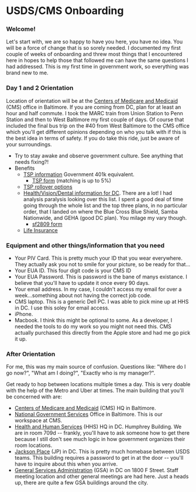 # USDS/CMS Onboarding

### Welcome!
Let's start with, we are so happy to have you here, you have no idea.  You will be a force of change that is so sorely needed.  I documented my first couple of weeks of onboarding and threw most things that I encountered here in hopes to help those that followed me can have the same questions I had addressed.  This is my first time in government work, so everything was brand new to me.

### Day 1 and 2 Orientation
Location of orientation will be at the [Centers of Medicare and Medicaid] (CMS) office in Baltimore.  If you are coming from DC, plan for at least an hour and half commute.  I took the MARC train from Union Station to Penn Station and then to West Baltimore my first couple of days.  Of course that included the final bus trip on the #40 from West Baltimore to the CMS office which you'll get different opinions depending on who you talk with if this is the best idea in terms of safety.  If you do take this ride, just be aware of your surroundings.

  - Try to stay awake and observe government culture.  See anything that needs fixing?!
  - Benefits  
    - [TSP information] Government 401k equivalent.
        - [TSP form] (matching is up to 5%)
    - [TSP rollover options]
    - [Health/Vision/Dental information for DC]. There are a lot!  I had analysis paralysis looking over this list.  I spent a good deal of time going through the whole list and the top three plans, in no particular order, that I landed on where the Blue Cross Blue Shield, Samba Nationwide, and GEHA (good DC plan).  You milage my vary though.
        - [sf2809 form]
    - [Life Insurance]

### Equipment and other things/information that you need
  - Your PIV Card.  This is pretty much your ID that you wear everywhere.  They actually ask you not to smile for your picture, so be ready for that...
  - Your EUA ID.  This four digit code is your CMS ID
  - Your EUA Password.  This is password is the bane of manys existance.  I believe that you'll have to update it once every 90 days.
  - Your email address.  In my case, I couldn't access my email for over a week...something about not having the correct job code.
  - CMS laptop.  This is a generic Dell PC.  I was able to pick mine up at HHS in DC.  I use this soley for email access.
  - iPhone.
  - Macbook.  I think this might be optional to some.  As a developer, I needed the tools to do my work so you might not need this.  CMS actually purchased this directly from the Apple store and had me go pick it up.

### After Orientation
For me, this was my main source of confusion.  Questions like: "Where do I go now?", "What am I doing?", "Exactly who is my manager?".  

Get ready to hop between locations multiple times a day.  This is very doable with the help of the Metro and Uber at times.  The main building that you'll be concerned with are:

  - [Centers of Medicare and Medicaid] (CMS) HQ in Baltimore.
  - [National Government Services] Office in Baltimore.  This is our workspace at CMS.
  - [Health and Human Services] (HHS) HQ in DC.  Humphrey Building.  We are in room 709d -- frankly, you'll have to ask someone how to get there because I still don't see much logic in how government organizes their room locations.
  - [Jackson Place] (JP) in DC.  This is pretty much homebase between USDS teams.  This building requires a password to get in at the door -- you'll have to inquire about this when you arrive.
  - [General Services Administration] (GSA) in DC on 1800 F Street.  Staff meeting location and other general meetings are had here.  Just a heads up, there are quite a few GSA buildings around the city.

[//]: #
   [Health/Vision/Dental information for DC]: <https://www.opm.gov/healthcare-insurance/healthcare/plan-information/plans/2016/State/dc>
   [sf2809 form]: <https://www.opm.gov/forms/pdf_fill/sf2809.pdf>
   [TSP information]: <https://www.tsp.gov/PlanParticipation/AboutTheTSP/index.html>
   [TSP rollover options]: <https://www.tsp.gov/PDF/formspubs/tsp-60.pdf>
   [TSP form]: <https://www.tsp.gov/PDF/formspubs/tsp-1.pdf>
   [Life Insurance]: <https://www.opm.gov/forms/pdf_fill/sf2817.pdf>
   [Centers of Medicare and Medicaid]: <http://bit.ly/2dNIJsQ>
   [Health and Human Services]: <http://bit.ly/2dVXo7a>
   [General Services Administration]: <http://bit.ly/2dCOaJk>
   [National Government Services]: <http://bit.ly/2dAEikG>
   [Jackson Place]: <http://bit.ly/2e0tc6v>

